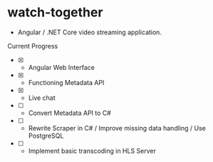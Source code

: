 # watch-together

- Angular / .NET Core video streaming application.

Current Progress
- [X] - Angular Web Interface
- [X] - Functioning Metadata API
- [X] - Live chat
- [ ] - Convert Metadata API to C#
- [ ] - Rewrite Scraper in C# / Improve missing data handling / Use PostgreSQL
- [ ] - Implement basic transcoding in HLS Server
